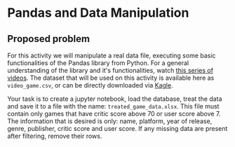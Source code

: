 # Pandas and Data Manipulation

## Proposed problem

For this activity we will manipulate a real data file, executing some basic functionalities of the Pandas library from Python.
For a general understanding of the library and it's functionalities, watch [this series of videos](https://www.youtube.com/playlist?list=PL-osiE80TeTsWmV9i9c58mdDCSskIFdDS). The dataset that will be used on this activity is available here as `video_game.csv`, or can be directly downloaded via [Kagle](https://www.kaggle.com/juttugarakesh/video-game-data).

Your task is to create a jupyter notebook, load the database, treat the data and save it to a file with the name: `treated_game_data.xlsx`. This file must contain only games that have critic score above 70 or user score above 7. The information that is desired is only: name, platform, year of release, genre, publisher, critic score and user score. If any missing data are present after filtering, remove their rows.
